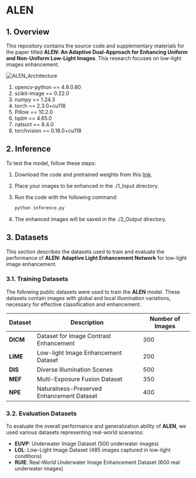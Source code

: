 # ALEN

## 1. Overview

This repository contains the source code and supplementary materials for the paper titled **ALEN: An Adaptive Dual-Approach for Enhancing Uniform and Non-Uniform Low-Light Images**. This research focuses on low-light images enhancement.

![ALEN_Architecture](ALEN_ARCH.png)

1. opencv-python == 4.9.0.80
2. scikit-image == 0.22.0
3. numpy == 1.24.3
4. torch == 2.3.0+cu118
5. Pillow == 10.2.0
6. tqdm ==  4.65.0
7. natsort == 8.4.0
8. torchvision == 0.18.0+cu118

## 2. Inference
To test the model, follow these steps:

1. Download the code and pretrained weights from this [link](https://drive.google.com/drive/folders/1Wuj5s1mtm5SJDLl80ISBRzhIwnRw4K1Q).

3. Place your images to be enhanced in the ./1_Input directory.

4. Run the code with the following command:

   ```bash
   python inference.py

5. The enhanced images will be saved in the ./2_Output directory.


## 3. Datasets  
This section describes the datasets used to train and evaluate the performance of **ALEN: Adaptive Light Enhancement Network** for low-light image enhancement.

### 3.1. Training Datasets  
The following public datasets were used to train the **ALEN** model. These datasets contain images with global and local illumination variations, necessary for effective classification and enhancement:

| **Dataset** | **Description**                              | **Number of Images** |
|-------------|----------------------------------------------|----------------------|
| **DICM**    | Dataset for Image Contrast Enhancement       | 300                  |
| **LIME**    | Low-light Image Enhancement Dataset          | 200                  |
| **DIS**     | Diverse Illumination Scenes                  | 500                  |
| **MEF**     | Multi-Exposure Fusion Dataset                | 350                  |
| **NPE**     | Naturalness-Preserved Enhancement Dataset    | 400                  |


### 3.2. Evaluation Datasets  
To evaluate the overall performance and generalization ability of **ALEN**, we used various datasets representing real-world scenarios:

- **EUVP**: Underwater Image Dataset (500 underwater images)  
- **LOL**: Low-Light Image Dataset (485 images captured in low-light conditions)  
- **RUIE**: Real-World Underwater Image Enhancement Dataset (600 real underwater images)
